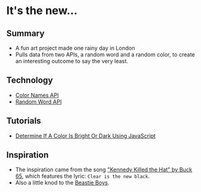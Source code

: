 # It's the new...

## Summary
- A fun art project made one rainy day in London
- Pulls data from two APIs, a random word and a random color, to create an interesting outcome to say the very least.

## Technology
- [Color Names API](https://github.com/meodai/color-names)
- [Random Word API](https://random-word-api.herokuapp.com/home)

## Tutorials
- [Determine If A Color Is Bright Or Dark Using JavaScript](https://awik.io/determine-color-bright-dark-using-javascript/)

## Inspiration
- The inspiration came from the song ["Kennedy Killed the Hat" by Buck 65](https://open.spotify.com/track/4Pfp6Npi1KA1h9FS7ttotD?si=f5cb15189ac84297), which features the lyric: `Clear is the new black`.
- Also a little knod to the [Beastie Boys](https://open.spotify.com/track/0Mu1MYdE414HeybYSms5KK?si=c6f294668b244f92).
